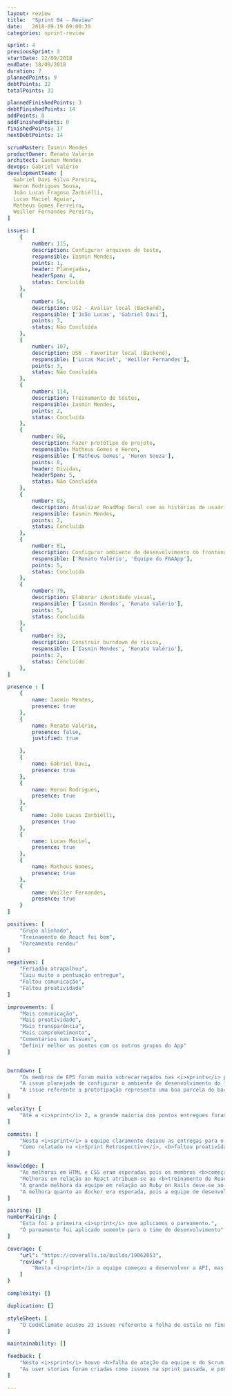 ```yaml
---
layout: review
title:  "Sprint 04 - Review"
date:   2018-09-19 09:00:39
categories: sprint-review

sprint: 4
previousSprint: 3
startDate: 12/09/2018
endDate: 18/09/2018
duration: 7
plannedPoints: 9
debtPoints: 22
totalPoints: 31

plannedFinishedPoints: 3
debtFinishedPoints: 14
addPoints: 0
addFinishedPoints: 0
finishedPoints: 17
nextDebtPoints: 14

scrumMaster: Iasmin Mendes
productOwner: Renato Valério
architect: Iasmin Mendes
devops: Gabriel Valério
developmentTeam: [
  Gabriel Davi Silva Pereira,
  Heron Rodrigues Sousa,
  João Lucas Fragoso Zarbiélli,
  Lucas Maciel Aguiar,
  Matheus Gomes Ferreira,
  Weiller Fernandes Pereira,
]

issues: [
    {
        number: 115,
        description: Configurar arquivos de teste,
        responsible: Iasmin Mendes,
        points: 1,
        header: Planejadas,
        headerSpan: 4,
        status: Concluída
    },
    {
        number: 54,
        description: US2 - Avaliar local (Backend),
        responsible: ['João Lucas', 'Gabriel Davi'],
        points: 3,
        status: Não Concluída
    },
    {
        number: 107,
        description: US6 - Favoritar local (Backend),
        responsible: ['Lucas Maciel', 'Weiller Fernandes'],
        points: 3,
        status: Não Concluída
    },
    {
        number: 114,
        description: Treinamento de testes,
        responsible: Iasmin Mendes,
        points: 2,
        status: Concluída
    },
    {
        number: 80,
        description: Fazer protótipo do projeto,
        responsible: Matheus Gomes e Heron,
        responsible: ['Matheus Gomes', 'Heron Souza'],
        points: 8,
        header: Dividas,
        headerSpan: 5,
        status: Não Concluída
    },
    {
        number: 83,
        description: Atualizar RoadMap Geral com as histórias de usuário,
        responsible: Iasmin Mendes,
        points: 2,
        status: Concluída
    },
    {
        number: 81,
        description: Configurar ambiente de desenvolvimento do frontend,
        responsible: ['Renato Valério', 'Equipe do FGAApp'],
        points: 5,
        status: Concluída
    },
    {
        number: 79,
        description: Elaborar identidade visual,
        responsible: ['Iasmin Mendes', 'Renato Valério'],
        points: 5,
        status: Concluída
    },
    {
        number: 33,
        description: Construir burndown de riscos,
        responsible: ['Iasmin Mendes', 'Renato Valério'],
        points: 2,
        status: Concluído
    },
]

presence : [
    {
        name: Iasmin Mendes,
        presence: true
    },
    {
        name: Renato Valério,
        presence: false,
        justified: true

    },
    {
        name: Gabriel Davi,
        presence: true
    },
    {
        name: Heron Rodrigues,
        presence: true
    },
    {
        name: João Lucas Zarbiélli,
        presence: true
    },
    {
        name: Lucas Maciel,
        presence: true
    },
    {
        name: Matheus Gomes,
        presence: true
    },
    {
        name: Weiller Fernandes,
        presence: true
    }
]

positives: [
    "Grupo alinhado",
    "Treinamento de React foi bom",
    "Pareamento rendeu"
]

negatives: [
    "Feriadão atrapalhou",
    "Caiu muito a pontuação entregue",
    "Faltou comunicação",
    "Faltou proatividade"
]

improvements: [
    "Mais comunicação",
    "Mais proatividade",
    "Mais transparência",
    "Mais compremetimento",
    "Comentários nas Issues",
    "Definir melhor os pontos com os outros grupos do App"
]


burndown: [
    "Os membros de EPS foram muito sobrecarregados nas <i>sprints</i> passadas e, devido a essa <i>sprint</i> parecer um pouco mais tranquila do que as outras houve uma descpreocupação que refletiu negativamente. <b>As <i>issues</i> foram deixadas para serem entregues ao final da <i>sprint</i>, o que acabou não dando tempo</b> e refletindo em quase metade dos pontos do Burndown não entregues.",
    "A issue planejada de configurar o ambiente de desenvolvimento do frontend ficou como débito devido a <b>alguns pontos ainda não estarem acordados com os outros grupos do App</b>.",
    "A issue referente a prototipação representa uma boa parcela do backlog, e a mesma esta apresentando-se uma <b>issue grande, somado a dificuldade técnica da equipe</b> resultou na não entrega da issue."
]

velocity: [
    "Até a <i>sprint</i> 2, a grande maioria dos pontos entregues foram referente as atividades de EPS. Na <i>sprint</i> 3, teve um grande diferencial de que uma parte considerável dos pontos eram de responsabilidade do time de desenvolvimento. Portanto, optou-se por uma <i>sprint</i> de 44 pontos, sabendo-se que o <i>velocity</i> era de 30 pontos contando que teríamos mais trabalho mas este estaria melhor distribuído entre a equipe. Mediante as falhas das entregas - já mencionadas na análise do Burndown desta sprint - notou-se que essa foi uma <b>má decisão, de forma que a capacidade de produção da equipe foi superestimada</b>."
]

commits: [
    "Nesta <i>sprint</i> a equipe claramente deixou as entregas para o final, resultando em vários pontos de débitos para a próxima <i>sprint</i>.",
    "Como relatado na <i>Sprint Retrospective</i>, <b>faltou proatividade</b> da equipe."
]

knowledge: [
    "As melhoras em HTML e CSS eram esperadas pois os membros <b>começaram a desenvolver o prótipo</b> utilizando destas ferramentas.",
    "Melhoras em relação ao React atribuem-se ao <b>treinamento de React</b> executado durante essa sprint",
    "A grande melhora da equipe em relação ao Ruby on Rails deve-se ao esforço individual de cada um em <b>pesquisar e estudar</b> mais dessa ferramenta. Os membros João e Heron estavam em atividades relacionadas ao framework, mas os demais fizeram seus estudos a parte.",
    "A melhora quanto ao docker era esperada, pois a equipe de desenvolvimento está começando a pegar <b>atividades das quais eles necessitem usar o docker</b>."
]

pairing: []
numberPairing: [
    "Esta foi a primeira <i>sprint</i> que aplicamos o pareamento.",
    "O pareamento foi aplicado somente para o time de desenvolvimento"
]

coverage: {
    "url": "https://coveralls.io/builds/19062053",
    "review": [
        "Nesta <i>sprint</i> a equipe começou a desenvolver a API, mas o <b>treinamento sobre testes ainda não havia sido realizado</b>. Portanto, não foi exigido dos desenvolvedores que o código tivesse testes para aceitar o <i>pull request</i>. Dessa forma, a cobertura acabou ficando abaixo dos 90% determinados e foi <b>aberta uma história técnica</b> para que o código fosse testado assim que a equipe recebesse o conhecimento para tal."
    ]
}

complexity: []

duplication: []

styleSheet: [
    "O CodeClimate acusou 23 issues referente a folha de estilo no final da sprint, mas todas essas issues são provenientes do <b>código auto gerado do Rails</b> quando se cria um novo app. Algumas dessas falhas foram corrigidas durante a sprint, e as que ficaram serão corrigidas aos poucos no dercorrer do projeto."
]

maintainability: []

feedback: [
    "Nesta <i>sprint</i> houve <b>falha de ateção da equipe e do Scrum Master</b>. Mesmo realizando os stand-ups, ocorreu da <code class='highlighter-rouge'>US - Buscar local por nome</code> ser desenvolvida enquanto o Diagrama de Classe era reformulado e nós não nos atentamos a esse detalhe, de forma que a <i>user story</i> foi desenvolvida em cima do diagrama antigo.",
    "As user stories foram criadas como issues na sprint passada, e pontuadas como se o desenvolvimento da issue envolve-se o backend e o frontend. Nessa sprint, notou-se que isso é um problema, pois teoricamente, a issue <code class='highlighter-rouge'>US - Buscar locais</code>, que foi implementada nessa sprint somente na parte da API, não poderia ser dada como entregue por não possuir o frontend. Visto essa situação, sentiu-se a necessidade de mudar a metodologia, e partir de então, todas as <b>user stories devem ser criadas como épicos</b>, de forma que nós possamos quebrar em várias atividade, sendo elas, no mínimo, desenvolvimento frontend e backend. Cabe ao Scrum Master reorganizar as user stories já registradas no repositório para essa nova abordagem."
]

---
```

